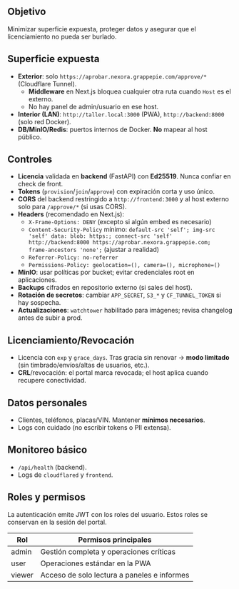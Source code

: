 ## Objetivo

Minimizar superficie expuesta, proteger datos y asegurar que el licenciamiento no pueda ser burlado.

## Superficie expuesta

- **Exterior**: solo `https://aprobar.nexora.grappepie.com/approve/*` (Cloudflare Tunnel).
    - **Middleware** en Next.js bloquea cualquier otra ruta cuando `Host` es el externo.
    - No hay panel de admin/usuario en ese host.
- **Interior (LAN)**: `http://taller.local:3000` (PWA), `http://backend:8000` (solo red Docker).
- **DB/MinIO/Redis**: puertos internos de Docker. **No** mapear al host público.

## Controles

- **Licencia** validada en **backend** (FastAPI) con **Ed25519**. Nunca confiar en check de front.
- **Tokens** (`provision`/`join`/`approve`) con expiración corta y uso único.
- **CORS** del backend restringido a `http://frontend:3000` y al host externo solo para `/approve/*` (si usas CORS).
- **Headers** (recomendado en Next.js):
    - `X-Frame-Options: DENY` (excepto si algún embed es necesario)
    - `Content-Security-Policy` mínimo: `default-src 'self'; img-src 'self' data: blob: https:; connect-src 'self' http://backend:8000 https://aprobar.nexora.grappepie.com; frame-ancestors 'none';` (ajustar a realidad)
    - `Referrer-Policy: no-referrer`
    - `Permissions-Policy: geolocation=(), camera=(), microphone=()`
- **MinIO**: usar políticas por bucket; evitar credenciales root en aplicaciones.
- **Backups** cifrados en repositorio externo (si sales del host).
- **Rotación de secretos**: cambiar `APP_SECRET`, `S3_*` y `CF_TUNNEL_TOKEN` si hay sospecha.
- **Actualizaciones**: `watchtower` habilitado para imágenes; revisa changelog antes de subir a prod.

## Licenciamiento/Revocación

- Licencia con `exp` y `grace_days`. Tras gracia sin renovar → **modo limitado** (sin timbrado/envíos/altas de usuarios, etc.).
- **CRL**/revocación: el portal marca revocada; el host aplica cuando recupere conectividad.

## Datos personales

- Clientes, teléfonos, placas/VIN. Mantener **mínimos necesarios**.
- Logs con cuidado (no escribir tokens o PII extensa).

## Monitoreo básico

- `/api/health` (backend).
- Logs de `cloudflared` y `frontend`.

## Roles y permisos

La autenticación emite JWT con los roles del usuario. Estos roles se conservan en la sesión del portal.

| Rol   | Permisos principales                                |
|-------|-----------------------------------------------------|
| admin | Gestión completa y operaciones críticas             |
| user  | Operaciones estándar en la PWA                      |
| viewer| Acceso de solo lectura a paneles e informes         |
